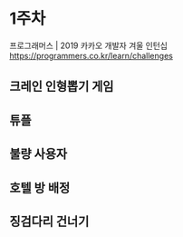 # 1주차
프로그래머스 | 2019 카카오 개발자 겨울 인턴십
https://programmers.co.kr/learn/challenges
## 크레인 인형뽑기 게임
## 튜플
## 불량 사용자
## 호텔 방 배정
## 징검다리 건너기
